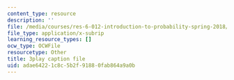 ```yaml
---
content_type: resource
description: ''
file: /media/courses/res-6-012-introduction-to-probability-spring-2018/adae64221c8c5b2f91880fab864a9a0b_strrrdJivco.vtt
file_type: application/x-subrip
learning_resource_types: []
ocw_type: OCWFile
resourcetype: Other
title: 3play caption file
uid: adae6422-1c8c-5b2f-9188-0fab864a9a0b
---
```

